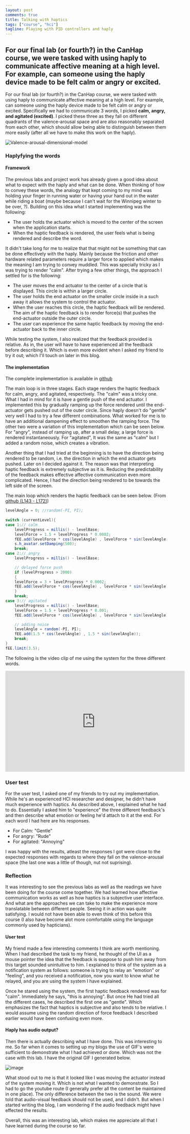 ```yaml
---
layout: post
comments: true
title: Talking with haptics
tags: ["course", "hci"]
tagline: Playing with PID controllers and haply
---
```

For our final lab (or fourth?) in the CanHap course, we were tasked with using haply to communicate affective meaning at a high level. For example, can someone using the haply device made to be felt calm or angry or excited.
---

For our final lab (or fourth?) in the CanHap course, we were tasked with using haply to communicate affective meaning at a high level. For example, can someone using the haply device made to be felt calm or angry or excited. Specifically we had to communicate 3 words, I picked **calm, angry, and agitated (excited)**. I picked these three as they fall on different quadrants of the valence-arousal space and are also reasonably separated from each other, which should allow being able to distinguish between them more easily (after all we have to make this work on the haply).

![Valence-arousal-dimensional-model](/assets/2021-03-12/Valence-arousal-dimensional-model.png)

### Haplyfying the words

#### Framework
The previous labs and project work has already given a good idea about what to expect with the haply and what can be done. When thinking of how to convey these words, the analogy that kept coming to my mind was holding your finger in running water or having your hand out in the water while riding a boat (maybe because I can't wait for the Winnipeg winter to be over, ?). Building on this idea what I started implementing was the following:
- The user holds the actuator which is moved to the center of the screen when the application starts.
- When the haptic feedback is rendered, the user feels what is being rendered and describe the word.

It didn't take long for me to realize that that might not be something that can be done effectively with the haply. Mainly because the friction and other hardware related parameters require a larger force to applied which makes the meaning I am trying to convey muddled. This was specially tricky as I was trying to render "calm". After trying a few other things, the approach I settled for is the following:
- The user moves the end actuator to the center of a circle that is displayed. This circle is within a larger circle.
- The user holds the end actuator on the smaller circle inside in a such away it allows the system to control the actuator.
- When the user reaches this circle, the haptic feedback will be rendered. The aim of the haptic feedback is to render force(s) that pushes the end-actuator outside the outer circle. 
- The user can experience the same haptic feedback by moving the end-actuator back to the inner circle.

While testing the system, I also realized that the feedback provided is relative. As in, the user will have to have experienced all the feedback before describing it. Which is even more evident when I asked my friend to try it out; which I'll touch on later in this blog. 

#### The implementation

The complete implementation is available in [github](https://github.com/ahmed-shariff/CanHap501_Lab_3)

The main loop is in three stages. Each stage renders the haptic feedback for calm, angry, and agitated, respectively. The "calm" was a tricky one. What I had in mind for it is have a gentle push of the end actuator. I implemented this by gradually ramping up the force rendered until the end-actuator gets pushed out of the outer circle. Since haply doesn't do "gentle" very well I had to try a few different combinations. What worked for me is to have an additional dampening effect to smoothen the ramping force. The other two were a variation of this implementation which can be seen below. For "angry", instead of ramping up, after a small delay, a large force is rendered instantaneously. For "agitated", It was the same as "calm" but I added a random noise, which creates a vibration.

Another thing that I had tried at the beginning is to have the direction being rendered to be random, i.e. the direction in which the end actuator gets pushed. Later on I decided against it. The reason was that interpreting haptic feedback is extremely subjective as it is. Reducing the predictability of the feedback makes effective affective communication even more complicated. Hence, I had the direction being rendered to be towards the left side of the screen.

The main loop which renders the haptic feedback can be seen below. (From [github (L143 - L172)](https://github.com/ahmed-shariff/CanHap501_Lab_3/blob/29cc9ea5a0e6804120cdc187de4bbfe65f32410e/sketch_words/sketch_words.pde#L143-L172))

```java
levelAngle = 0; //random(-PI, PI);
		
switch (currentLevel){
case 1:// calm
    levelProgress = millis() - levelBase;
    levelForce = 1.5 + levelProgress * 0.0002;
    fEE.add(levelForce * cos(levelAngle) , levelForce * sin(levelAngle));
    s.h_avatar.setDamping(500);
    break;
case 2:// angry
    levelProgress = millis() - levelBase;

    // delayed force push
    if (levelProgress > 2000)
    {
	levelForce = 3 + levelProgress * 0.0002;
	fEE.add(levelForce * cos(levelAngle) , levelForce * sin(levelAngle));
    }
    break;
case 3:// agitated
    levelProgress = millis() - levelBase;
    levelForce = 1.5 + levelProgress * 0.001;
    fEE.add(levelForce * cos(levelAngle) , levelForce * sin(levelAngle));

    // adding noice
    levelAngle = random(-PI, PI);
    fEE.add(1.5 * cos(levelAngle) , 1.5 * sin(levelAngle));
    break;
}
fEE.limit(3.5);
```
The following is the video clip of me using the system for the three different words.

<iframe width="560" height="315" src="https://www.youtube.com/embed/C_CIDn2iOYw" frameborder="0" allow="accelerometer; autoplay; clipboard-write; encrypted-media; gyroscope; picture-in-picture" allowfullscreen></iframe>

### User test

For the user test, I asked one of my friends to try out my implementation. While he's an experienced HCI researcher and designer, he didn't have much experience with haptics. As described above, I explained what he had to do. Essentially I asked him to "experience" the three different feedback's and then describe what emotion or feeling he'd attach to it at the end. For each word I had here are his responses.

- For Calm: "Gentle"
- For angry: "Rude"
- For agitated: "Annoying"

I was happy with the results, atleast the responses I got were close to the expected responses with regards to where they fall on the valence-arousal space (the last one was a little of though, nut not suprising).

### Reflection

It was interesting to see the previous labs as well as the readings we have been doing for the course come together. We had learned how affective communication works as well as how haptics is a subjective user interface. And what are the approaches we can take to make the experience more translatable between different people. Seeing it in action was quite satisfying. I would not have been able to even think of this before this course (I also have become alot more comfortable using the language commonly used by hapticians). 


#### User test
My friend made a few interesting comments I think are worth mentioning. When I had described the task to my friend, he thought of the UI as a mouse pointer the idea that the feedback is suppose to push him away from this target sounded unintuitive to him. I explained to think of the system as a notification system as follows: someone is trying to relay an "emotion" or "feeling", and you received a notification, now you want to know what he relayed, and you are using the system I have explained. 

Once he stared using the system, the first haptic feedback rendered was for "calm". Immediately he says, "this is annoying". But once He had tried all the different cases, he described the first one as "gentle". Which emphasizes the fact that haptics is subjective and also tends to be relative. I would assume using the random direction of force feedback I described earlier would have been confusing even more.

#### Haply has audio output?
Then there is actually describing what I have done. This was interesting to me. So far when it comes to setting up my blogs the use of GIF's were sufficient to demonstrate what I had achieved or done. Which was not the case with this lab. I have the original GIF I generated below.

![image](/assets/2021-03-12/01_out.gif)

What stood out to me is that it looked like I was moving the actuator instead of the system moving it. Which is not what I wanted to demonstrate. So I had to go the youtube route (I generally prefer all the content be maintained in one place). The only difference between the two is the sound. We were told that audio-visual feedback should not be used, and I didn't. But when I started writing the blog, I am wondering if the audio feedback might have effected the results.

Overall, this was an interesting lab, which makes me appreciate all that I have learned during the course so far.
